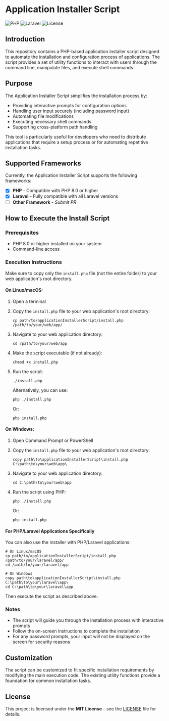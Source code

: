 # Application Installer Script

![PHP](https://img.shields.io/badge/PHP-8.0%2B-blue?logo=php&logoColor=white)
![Laravel](https://img.shields.io/badge/Laravel-All%20Versions-red?logo=laravel&logoColor=white)
![License](https://img.shields.io/badge/License-MIT-yellow?logo=license&logoColor=white)

## Introduction
This repository contains a PHP-based application installer script designed to automate the installation and configuration process of applications. The script provides a set of utility functions to interact with users through the command line, manipulate files, and execute shell commands.

## Purpose
The Application Installer Script simplifies the installation process by:
- Providing interactive prompts for configuration options
- Handling user input securely (including password input)
- Automating file modifications
- Executing necessary shell commands
- Supporting cross-platform path handling

This tool is particularly useful for developers who need to distribute applications that require a setup process or for automating repetitive installation tasks.

## Supported Frameworks
Currently, the Application Installer Script supports the following frameworks:
- [x] **PHP** - Compatible with PHP 8.0 or higher
- [x] **Laravel** - Fully compatible with all Laravel versions
- [ ] **Other Framework** - _Submit PR_

## How to Execute the Install Script

### Prerequisites
- PHP 8.0 or higher installed on your system
- Command-line access

### Execution Instructions

Make sure to copy only the `install.php` file (not the entire folder) to your web application's root directory.

#### On Linux/macOS:
1. Open a terminal

2. Copy the `install.php` file to your web application's root directory:
   ```
   cp path/to/applicationInstallerScript/install.php /path/to/your/web/app/
   ```

3. Navigate to your web application directory:
   ```
   cd /path/to/your/web/app
   ```

4. Make the script executable (if not already):
   ```
   chmod +x install.php
   ```

5. Run the script:
   ```
   ./install.php
   ```
   Alternatively, you can use:
   ```
   php ./install.php
   ```
   Or:
   ```
   php install.php
   ```

#### On Windows:
1. Open Command Prompt or PowerShell

2. Copy the `install.php` file to your web application's root directory:
   ```
   copy path\to\applicationInstallerScript\install.php C:\path\to\your\web\app\
   ```

3. Navigate to your web application directory:
   ```
   cd C:\path\to\your\web\app
   ```

4. Run the script using PHP:
   ```
   php ./install.php
   ```
   Or:
   ```
   php install.php
   ```

#### For PHP/Laravel Applications Specifically
You can also use the installer with PHP/Laravel applications:

```
# On Linux/macOS
cp path/to/applicationInstallerScript/install.php /path/to/your/laravel/app/
cd /path/to/your/laravel/app

# On Windows
copy path\to\applicationInstallerScript\install.php C:\path\to\your\laravel\app\
cd C:\path\to\your\laravel\app
```

Then execute the script as described above.

### Notes
- The script will guide you through the installation process with interactive prompts
- Follow the on-screen instructions to complete the installation
- For any password prompts, your input will not be displayed on the screen for security reasons

## Customization
The script can be customized to fit specific installation requirements by modifying the main execution code. The existing utility functions provide a foundation for common installation tasks.

## License
This project is licensed under the **MIT License** - see the [LICENSE](https://choosealicense.com/licenses/mit/) file for details.
